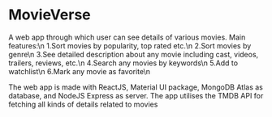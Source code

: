 # MovieVerse
A web app through which user can see details of various movies.
Main features:\n
1.Sort movies by popularity, top rated etc.\n
2.Sort movies by genre\n
3.See detailed description about any movie including cast, videos, trailers, reviews, etc.\n
4.Search any movies by keywords\n
5.Add to watchlist\n
6.Mark any movie as favorite\n

The web app is made with ReactJS, Material UI package, MongoDB Atlas as database, and NodeJS Express as server.
The app utilises the TMDB API for fetching all kinds of details related to movies
